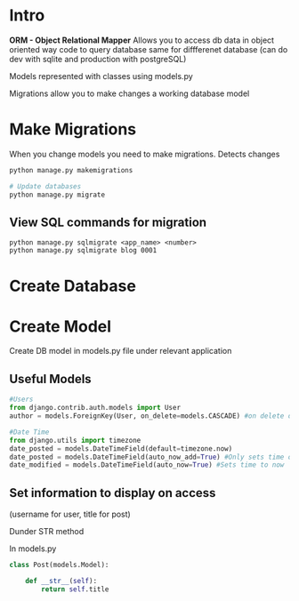 # Intro

**ORM - Object Relational Mapper**
Allows  you to access db data in object oriented way
code to query database same for diffferenet database (can do dev with sqlite and production with postgreSQL)

Models represented with classes using models.py

Migrations allow you to make changes a working database model

# Make Migrations

When you change models you need to make migrations. Detects changes

```python
python manage.py makemigrations

# Update databases
python manage.py migrate
```

## View SQL commands for migration
```
python manage.py sqlmigrate <app_name> <number>
python manage.py sqlmigrate blog 0001
```

# Create Database


# Create Model

Create DB model in models.py file under relevant application

## Useful Models

```Python
#Users
from django.contrib.auth.models import User 
author = models.ForeignKey(User, on_delete=models.CASCADE) #on delete deletes users content

#Date Time
from django.utils import timezone
date_posted = models.DateTimeField(default=timezone.now)
date_posted = models.DateTimeField(auto_now_add=True) #Only sets time on creation
date_modified = models.DateTimeField(auto_now=True) #Sets time to now


```

## Set information to display on access 
(username for user, title for post)

Dunder STR method

In models.py
```python
class Post(models.Model):

    def __str__(self):
        return self.title
```

